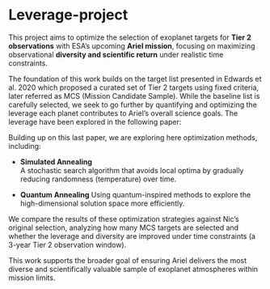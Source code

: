 # Leverage-project

This project aims to optimize the selection of exoplanet targets for **Tier 2 observations** with ESA’s upcoming **Ariel mission**, focusing on maximizing observational **diversity and scientific return** under realistic time constraints.

The foundation of this work builds on the target list presented in Edwards et al. 2020 which proposed a curated set of Tier 2 targets using fixed criteria, later referred as MCS (Mission Candidate Sample). While the baseline list is carefully selected, we seek to go further by quantifying and optimizing the leverage each planet contributes to Ariel’s overall science goals. The leverage have been explored in the following paper: 

Building up on this last paper, we are exploring here optimization methods, including:

- **Simulated Annealing**  
  A stochastic search algorithm that avoids local optima by gradually reducing randomness (temperature) over time.

- **Quantum Annealing** 
  Using quantum-inspired methods to explore the high-dimensional solution space more efficiently.

We compare the results of these optimization strategies against Nic’s original selection, analyzing how many MCS targets are selected and whether the leverage and diversity are improved under time constraints (a 3-year Tier 2 observation window).

This work supports the broader goal of ensuring Ariel delivers the most diverse and scientifically valuable sample of exoplanet atmospheres within mission limits.
